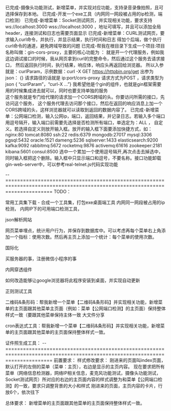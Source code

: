 

已完成-摄像头功能测试，新增菜单，并实现对应功能，支持录音录像拍照，且可选择保存到本地。
已完成-开发一个exe工具（内网同一网段被占用的ip检测，端口检测）
已完成-新增菜单：Socket测试网页，并实现相关功能，要求支持 ws://localhost:3000 wss://localhost:3000 ，地址可填写，并且可以添加全局header，连接测试和日志也需要页面显示
已完成-新增菜单：CURL测试网页，要求输入curl命令，并执行，并显示结果，执行时间和日志 得加个后端，做个执行curl命令的通道，避免跨域导致的问题
已完成-帮我在根目录下生成一个项目:项目名称叫做：gin-cors-proxy，主要的核心功能为 ：
    就是开一个代理服务，例如我这边调试接口的时候，我从网页拿到curl的完整命令，然后通过这个服务去请求接口，
    然后返回执行时间，执行结果，响应体，响应头再返回给浏览器。
    所以入参就是：curlParam，示例数据：curl -X GET https://httpbin.org/get
    出参为json： {}
    请求路径的话就是 ip:port/cors-proxy 请求方式为POST ，请求类型为json { “curlParam”，“curl-X ...”}
    我希望他是个gin的组件，也就是gin框架需要用的时候集成进去就可以，同时也要支持单独的服务    
    这个服务就是专门给代理的请求加一个CORS跨域的头。你要访问所需的接口，先访问这个服务，
    这个服务代理去访问那个接口，然后在返回的响应消息上加一个CORS跨域的头，这样浏览器就可以读取到返回的数据内容了。
已完成-新增菜单：公网端口检测，输入公网ip，端口，返回结果，并记录日志。若输入多个端口用逗号隔开，输入端口前需要先选择是否检测所有端口，单选定为：ALL ， 自定义。若选择自定义则放开输入框。放开的输入框下面要添加快捷方式，如：
    nginx:80 tomcat:8080 ssh:22 redis:6379 mongodb:27017 mysql:3306 pgsql:5432 oracle:1521 dameng:5236 sqlserver:1433 elasticsearch:9200 kafka:9092 rabbitmq:5672 rocketmq:9876 activemq:61616  zookeeper:2181 kibana:5601 consul:8500
    选中一个累加一个使用逗号隔开,再次点击去掉选中，同时输入框把这个删除。输入框中只显示端口和逗号，不要名称。接口功能卸载gin-web-server中，可以参考real-telnet.js代码实现功能

--============================================================================================================================
TODO：

常用工具集下载 - 合成一个工具集，打包exe桌面端工具
内网同一网段被占用的ip检测，
内网IP下的可用端口检测工具，

json解析网站

网页菜单埋点，统计用户行为，并保存到数据库中。可以考虑再每个菜单右上角添加一个指标：使用次数。然后再主页上添加一个统计：每个菜单的使用次数。

国际化

买服务器的事，注册微信小程序的事

内网穿透组件

如何改造能够让google浏览器将此程序安装到桌面，并实现自动更新

正则测试工具

二维码&条形码：帮我新增一个菜单【二维码&条形码】并实现相关功能，新增菜单的主页面跟其他菜单主页面（例如：菜单【公网端口检测】的主页面）保持整体样式一致（要跟其他菜单保持主体一致
大文件分享

cron表达式工具：帮我新增一个菜单【二维码&条形码】并实现相关功能，新增菜单的主页面跟其他菜单的主页面保持整体样式一致。

证件照生成工具：
--============================================================================================================================
前置要求：
样式修改要求：
    刚进来的页面叫index页面，默认打开的左侧的菜单（菜单：主页），右边是显示的主页内容。
    现在要求把所有菜单（网络信息检测器，网络IP相关信息，麦克风功能测试，摄像头功能测试，Socket测试网页）所对应的右边的主页面内容的样式调整为和菜单【公网端口检测】的一致，要求只调整背景的大小和样式
    刚进来的页面，主页内容的卡片，行放6个，依次往下

总体要求：
新增菜单的主页面跟其他菜单的主页面保持整体样式一致。

